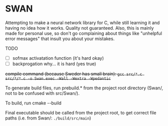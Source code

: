 # SWAN

Attempting to make a neural network library for C, while still learning it and having no idea how it works. Quality not guaranteed. Also, this is mainly made for personal use, so don't go complaining about things like "unhelpful error messages" that insult you about your mistakes.

TODO
- [ ] sofmax activatation function (it's hard okay)
- [ ] backprogation why... it is hard (yes true)

~~compile command (because Sweder has small brain): `gcc src/*.c src/*/*.c -o Swan.exec -Wall -Wextra -Wpedantic`~~

To generate build files, run prebuild.* from the project root directory (Swan/, not to be confused with src/Swan/).

To build, run cmake --build

Final executable should be called from the project root, to get correct file paths (i.e. from Swan/: `./build/src/main`)